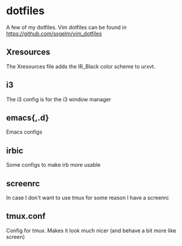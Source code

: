 dotfiles
========

A few of my dotfiles.  Vim dotfiles can be found in https://github.com/ssgelm/vim_dotfiles

Xresources
----------

The Xresources file adds the IR\_Black color scheme to urxvt.

i3
--

The i3 config is for the i3 window manager

emacs{,.d}
----------

Emacs configs

irbic
-----

Some configs to make irb more usable

screenrc
--------

In case I don't want to use tmux for some reason I have a screenrc

tmux.conf
---------

Config for tmux.  Makes it look much nicer (and behave a bit more like screen)
